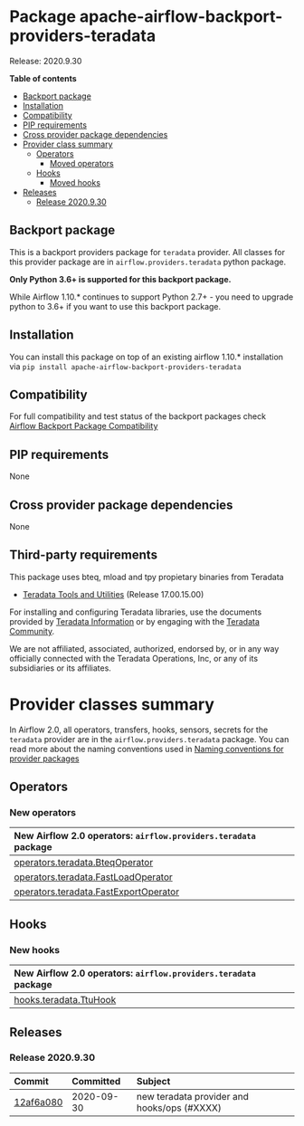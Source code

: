<!--
 Licensed to the Apache Software Foundation (ASF) under one
 or more contributor license agreements.  See the NOTICE file
 distributed with this work for additional information
 regarding copyright ownership.  The ASF licenses this file
 to you under the Apache License, Version 2.0 (the
 "License"); you may not use this file except in compliance
 with the License.  You may obtain a copy of the License at

   http://www.apache.org/licenses/LICENSE-2.0

 Unless required by applicable law or agreed to in writing,
 software distributed under the License is distributed on an
 "AS IS" BASIS, WITHOUT WARRANTIES OR CONDITIONS OF ANY
 KIND, either express or implied.  See the License for the
 specific language governing permissions and limitations
 under the License.
 -->


# Package apache-airflow-backport-providers-teradata

Release: 2020.9.30

**Table of contents**

- [Backport package](#backport-package)
- [Installation](#installation)
- [Compatibility](#compatibility)
- [PIP requirements](#pip-requirements)
- [Cross provider package dependencies](#cross-provider-package-dependencies)
- [Provider class summary](#provider-classes-summary)
    - [Operators](#operators)
        - [Moved operators](#moved-operators)
    - [Hooks](#hooks)
        - [Moved hooks](#moved-hooks)
- [Releases](#releases)
    - [Release 2020.9.30](#release-2020930)

## Backport package

This is a backport providers package for `teradata` provider. All classes for this provider package
are in `airflow.providers.teradata` python package.

**Only Python 3.6+ is supported for this backport package.**

While Airflow 1.10.* continues to support Python 2.7+ - you need to upgrade python to 3.6+ if you
want to use this backport package.



## Installation

You can install this package on top of an existing airflow 1.10.* installation via
`pip install apache-airflow-backport-providers-teradata`

## Compatibility

For full compatibility and test status of the backport packages check
[Airflow Backport Package Compatibility](https://cwiki.apache.org/confluence/display/AIRFLOW/Backported+providers+packages+for+Airflow+1.10.*+series)

## PIP requirements
None

## Cross provider package dependencies
None

## Third-party requirements
This package uses bteq, mload and tpy propietary binaries from Teradata

* [Teradata Tools and Utilities](https://downloads.teradata.com/download/tools/teradata-tools-and-utilities-linux-installation-package-0) (Release 17.00.15.00)

For installing and configuring Teradata libraries, use the documents provided by [Teradata Information](http://www.info.teradata.com/) or by engaging with the [Teradata Community](https://community.teradata.com/).

We are not affiliated, associated, authorized, endorsed by, or in any way officially connected with the Teradata Operations, Inc, or any of its subsidiaries or its affiliates.

# Provider classes summary

In Airflow 2.0, all operators, transfers, hooks, sensors, secrets for the `teradata` provider
are in the `airflow.providers.teradata` package. You can read more about the naming conventions used
in [Naming conventions for provider packages](https://github.com/apache/airflow/blob/master/CONTRIBUTING.rst#naming-conventions-for-provider-packages)


## Operators
### New operators

| New Airflow 2.0 operators: `airflow.providers.teradata` package                                                                                |
|:--------------------------------------------------------------------------------------------------------------------------------------------------|
| [operators.teradata.BteqOperator](https://github.com/apache/airflow/blob/master/airflow/providers/teradata/operators/bteq.py) |
| [operators.teradata.FastLoadOperator](https://github.com/apache/airflow/blob/master/airflow/providers/teradata/operators/fastload.py) |
| [operators.teradata.FastExportOperator](https://github.com/apache/airflow/blob/master/airflow/providers/teradata/operators/fastexport.py) |

## Hooks
### New hooks

| New Airflow 2.0 operators: `airflow.providers.teradata` package                                                                                |
|:--------------------------------------------------------------------------------------------------------------------------------------------------|
| [hooks.teradata.TtuHook](https://github.com/apache/airflow/blob/master/airflow/providers/teradata/hooks/ttu.py) |


## Releases

### Release 2020.9.30

| Commit                                                                                         | Committed   | Subject                                                                                  |
|:-----------------------------------------------------------------------------------------------|:------------|:-----------------------------------------------------------------------------------------|
| [12af6a080](https://github.com/apache/airflow/commit/12af6a08009b8776e00d8a0aab92363eb8c4e8b1) | 2020-09-30  | new teradata provider and hooks/ops (#XXXX)                               |
